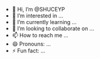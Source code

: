 - 👋 Hi, I’m @SHUCEYP
- 👀 I’m interested in ...
- 🌱 I’m currently learning ...
- 💞️ I’m looking to collaborate on ...
- 📫 How to reach me ...
- 😄 Pronouns: ...
- ⚡ Fun fact: ...

<!---
SHUCEYP/SHUCEYP is a ✨ special ✨ repository because its `README.md` (this file) appears on your GitHub profile.
You can click the Preview link to take a look at your changes.
--->
